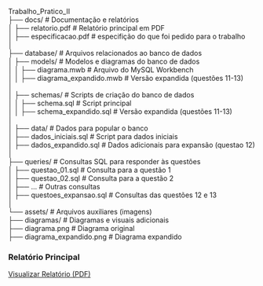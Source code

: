 Trabalho_Pratico_II  
├── docs/                       # Documentação e relatórios  
│   ├── relatorio.pdf           # Relatório principal em PDF  
│   ├── especificacao.pdf       # especifição do que foi pedido para o trabalho  
│  
├── database/                   # Arquivos relacionados ao banco de dados  
│   ├── models/                 # Modelos e diagramas do banco de dados  
│   │   ├── diagrama.mwb        # Arquivo do MySQL Workbench  
│   │   ├── diagrama_expandido.mwb # Versão expandida (questões 11-13)  
│  
│   ├── schemas/                # Scripts de criação do banco de dados  
│   │   ├── schema.sql          # Script principal  
│   │   ├── schema_expandido.sql # Versão expandida (questões 11-13)  
│  
│   ├── data/                   # Dados para popular o banco  
│       ├── dados_iniciais.sql  # Script para dados iniciais  
│       ├── dados_expandido.sql # Dados adicionais para expansão (questao 12)  
│  
├── queries/                    # Consultas SQL para responder às questões  
│   ├── questao_01.sql          # Consulta para a questão 1  
│   ├── questao_02.sql          # Consulta para a questão 2  
│   ├── ...                     # Outras consultas  
│   ├── questoes_expansao.sql   # Consultas das questões 12 e 13  
│  
└── assets/                     # Arquivos auxiliares (imagens)  
    ├── diagramas/              # Diagramas e visuais adicionais  
        ├── diagrama.png        # Diagrama original  
        ├── diagrama_expandido.png     # Diagrama expandido    


### Relatório Principal
[Visualizar Relatório (PDF)](docs/bd-tp2-relatorio.pdf)

